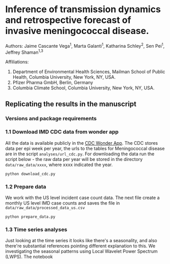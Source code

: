 # Inference of transmission dynamics and retrospective forecast of invasive meningococcal disease.
Authors: Jaime Cascante Vega<sup>1</sup>, Marta Galanti<sup>1</sup>, Katharina Schley<sup>2</sup>, Sen Pei<sup>1</sup>, Jeffrey Shaman<sup>1,3</sup>

Affiliations:
1. Department of Environmental Health Sciences, Mailman School of Public Health, Columbia University, New York, NY, USA.
2. Pfizer Pharma GmbH, Berlin, Germany
3. Columbia Climate School, Columbia University, New York, NY, USA.


## Replicating the results in the manuscript

### Versions and package requirements


### 1.1 Download IMD CDC data from wonder app
All the data is available publicly in the [CDC Wonder App](https://wonder.cdc.gov). The CDC stores data per epi week per year, the urls to the tables for Meningococcal disease are in the script `analyses/url_cdc.py`. For downloading the data run the script below - the raw data per year will be stored in the directory `data/raw_data/xxxx`, where xxxx indicated the year.

```
python download_cdc.py
```

### 1.2 Prepare data
We work with the US level incident case count data. The next file create a monthly US level IMD case counts and saves the file in `data/raw_data/processed_data_us.csv`

```
python prepare_data.py
```

### 1.3 Time series analyses
Just looking at the time series it looks like there's a seasonality, and also there're substantial references pointing different explanation to this. We investigating the seasonal patterns using Local Wavelet Power Spectrum (LWPS). The notebook 
